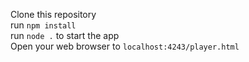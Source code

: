 Clone this repository  
run `npm install`  
run `node .` to start the app  
Open your web browser to `localhost:4243/player.html`
